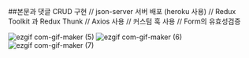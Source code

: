 ##본문과 댓글 CRUD 구현 // json-server 서버 배포 (heroku 사용) // Redux Toolkit 과 Redux Thunk // Axios 사용 // 커스텀 훅 사용 // Form의 유효성검증 

![ezgif com-gif-maker (5)](https://user-images.githubusercontent.com/101346918/184506277-84b6cc3c-d560-4411-98e9-2340e3ae6ff5.gif)
![ezgif com-gif-maker (6)](https://user-images.githubusercontent.com/101346918/184506285-c153b9ef-44d6-4941-a802-ab3293b8b364.gif)
![ezgif com-gif-maker (7)](https://user-images.githubusercontent.com/101346918/184506286-a6dbb94a-3e78-4eb3-a7bc-0db6138b6519.gif)
